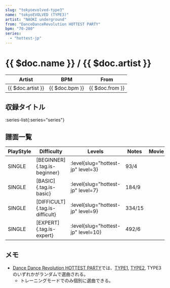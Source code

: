 ```yaml
---
slug: "tokyoevolved-type3"
name: "tokyoEVOLVED (TYPE3)"
artist: "NAOKI underground"
from: "DanceDanceRevolution HOTTEST PARTY"
bpm: "70-280"
series:
  - "hottest-jp"
---
```


# {{ $doc.name }} / {{ $doc.artist }}

|Artist|BPM|From|
|------|---|----|
|{{ $doc.artist }}|{{ $doc.bpm }}|{{ $doc.from }}|

## 収録タイトル

:series-list{:series="series"}

## 譜面一覧

|PlayStyle|Difficulty|Levels|Notes|Movie|
|---------|----------|------|-----|-----|
|SINGLE|[BEGINNER]{.tag.is-beginner}|<div class="field is-grouped is-grouped-multiline"> :level{slug="hottest-jp" level=3}</div>|93/4||
|SINGLE|[BASIC]{.tag.is-basic}|<div class="field is-grouped is-grouped-multiline"> :level{slug="hottest-jp" level=7}</div>|184/9||
|SINGLE|[DIFFICULT]{.tag.is-difficult}|<div class="field is-grouped is-grouped-multiline"> :level{slug="hottest-jp" level=9}</div>|334/15||
|SINGLE|[EXPERT]{.tag.is-expert}|<div class="field is-grouped is-grouped-multiline"> :level{slug="hottest-jp" level=10}</div>|492/6||

## メモ

- [Dance Dance Revolution HOTTEST PARTY](/series/hottest-jp)では、[TYPE1](/songs/tokyoevolved-type1), [TYPE2](/songs/tokyoevolved-type2), TYPE3のいずれかがランダムで選曲される。
  - トレーニングモードでのみ個別に選曲できる。
